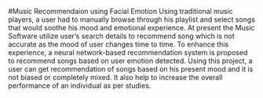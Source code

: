 #Music Recommendaion using Facial Emotion 
Using traditional music players, a user had to manually browse through his playlist and select songs that would soothe his mood and emotional experience. At present the Music Software utilize user’s search details to recommend song which is not accurate as the mood of user changes time to time. To enhance this experience, a neural network-based recommendation system is proposed to recommend songs based on user emotion detected. Using this project, a user can get recommendation of songs based on his present mood and it is not biased or completely mixed. It also help to increase the overall performance of an individual as per studies.
